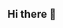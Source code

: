 ## Hi there 👋

<!--
**Martinljuljduraj/Martinljuljduraj** is a ✨ _special_ ✨ repository because its `README.md` (this file) appears on your GitHub profile.

Here are some ideas to get you started:

Hello, World! I am a senior at Lehman College and am expected to graduate in the Fall 2025 semester. 

![My Skills](https://skillicons.dev/icons?i=java,html,css,js)
-->
